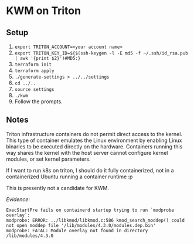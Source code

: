 # KWM on Triton

## Setup
1. `export TRITON_ACCOUNT=<your account name>`
2. `export TRITON_KEY_ID=${$(ssh-keygen -l -E md5 -f ~/.ssh/id_rsa.pub | awk '{print $2}')#MD5:}`
3. `terraform init`
4. `terraform apply`
5. `./generate-settings > ../../settings`
6. `cd ../..`
7. `source settings`
8. `./kwm`
9. Follow the prompts.

## Notes
Triton infrastructure containers do not permit direct access to the kernel.
This type of container emulates the Linux environment by enabling Linux binaries
to be executed directly on the hardware. Containers running this way shares the
kernel with the host server cannot configure kernel modules, or set kernel
parameters.

If I want to run k8s on triton, I should do it fully containerized, not in a
containerized Ubuntu running a container runtime :p

This is presently not a candidate for KWM.

*Evidence:*
```
ExecStartPre fails on containerd startup trying to run `modprobe overlay`:
modprobe: ERROR: ../libkmod/libkmod.c:586 kmod_search_moddep() could not open moddep file '/lib/modules/4.3.0/modules.dep.bin'
modprobe: FATAL: Module overlay not found in directory /lib/modules/4.3.0
```
